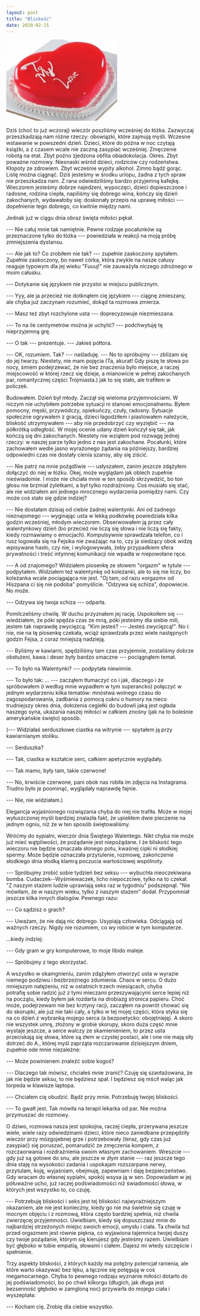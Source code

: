 ```yaml
---
layout: post
title: "Bliskość"
date: 2020-02-15
---
```


![Ciasteczko](images/amerykanskie_swieto.webp)

Dziś (choć to już wczoraj) wieczór poszliśmy wcześniej do łóżka. Zazwyczaj przeszkadzają nam różne rzeczy: obowiązki, które zajmują myśli. Wczesne wstawanie w powszedni dzień. Dzieci, które do późna w noc czytają książki, a z czasem wcale nie zaczną zasypiać wcześniej. Zmęczenie robotą na etat. Zbyt poźno zjedzona obfita obiadokolacja. Okres. Zbyt poważne rozmowy. Niesnaski wśród dzieci, rodziców czy rodzeństwa. Kłopoty ze zdrowiem. Zbyt wcześnie wypity alkohol. Zimno bądź gorąc. Listę można ciągnąć. Dziś jesteśmy w środku urlopu, żadna z tych spraw nie przeszkadza nam. Z rana odwiedziliśmy bardzo przyjemną kafejkę. Wieczorem jesteśmy dobrze najedzeni, wypoczęci, dzieci dopieszczone i radosne, rodzina ciepła, napiliśmy się dobrego wina, kończy się dzień zakochanych, wydawałoby się: doskonały przepis na uprawę miłości --- dopełnienie tego dobrego, co kwitnie między nami.

Jednak już w ciągu dnia obraz święta miłości pękał.

--- Nie całuj mnie tak namiętnie. Pewne rodzaje pocałunków są przeznaczone tylko do łóżka --- powiedziała w reakcji na moją próbę zmniejszenia dystansu.

--- Ale jak to? Co zrobiłem nie tak? --- zupełnie zaskoczony spytałem.  Zupełnie zaskoczony, bo nawet córka, która zwykle na nasze całusy reaguje typowym dla jej wieku "Fuuuj!" nie zauważyła niczego zdrożnego w moim całusku.

--- Dotykanie się językiem nie przystoi w miejscu publicznym.

--- Yyy, ale ja przecież nie dotknąłem cię językiem --- ciągnę zmieszany, ale chyba już zaczynam rozumieć, dokąd ta rozmowa zmierza.

--- Masz też zbyt rozchylone usta --- doprecyzowuje niezmieszana.

--- To na ile centymetrów można je uchylić? --- podchwytuję tę nieprzyjemną grę.

--- O tak --- prezentuje. --- Jakieś półtora.

--- OK, rozumiem.  Tak? --- naśladuję. --- No to spróbujmy --- zbliżam się do jej twarzy. Niestety, nie mam pojęcia (Ta, akurat! Gdy piszę te słowa po nocy, śmiem podejrzewać, że nie bez znaczenia było miejsce, a raczej miejscowość w której rzecz się dzieje, a mianowicie w pełnej zakochanych par, romantycznej części Trójmiasta.) jak to się stało, ale trafiłem w policzek.

Budowałem. Dzień był młody.  Zaczął się wieloma przyjemnościami.  W niczym nie uchybiłem potrzebie sytuacji ni stanowi emocjonalnemu. Byłem pomocny, męski, przywódczy, opiekuńczy, czuły, radosny. Sytuacje społeczne ogrywałem z gracją, dzieci łagodziłem i piastowałem należycie, bliskość utrzymywałem --- aby nie przedobrzyć czy wyziębić --- na półkrótką odległość. W mojej ocenie udany dzień kończył się tak, jak kończą się dni zakochanych. Niestety nie wziąłem pod rozwagę jednej rzeczy: w naszej parze tylko jedno z nas jest zakochane. Pocałunki, które zachowałem wedle jasno wyrażonego żądania na późniejszy, bardziej odpowiedni czas nie dostały cienia szansy, aby się ziścić.

--- Nie patrz na mnie pożądliwie --- usłyszałem, zanim jeszcze zdążyłem dołączyć do niej w łóżku.  Okej, może wyglądam jak oblech zupełnie nieświadomie. I może nie chciała mnie w ten sposób skrzywdzić, bo ton głosu nie brzmiał żyletkami, a był tylko rozdrażniony.  Coś musiało się stać, ale nie widziałem ani jednego mrocznego wydarzenia pomiędzy nami. Czy może coś stało się gdzie indziej?

--- Nie dostałam dzisiaj od ciebie żadnej walentynki. Ani od żadnego nieznajomego --- wyginając usta w lekką podkówkę powiedziała kilka godzin wcześniej, młodym wieczorem.  Obserwowałem ją przez cały walentynkowy dzień (bo przecież nie liczą się słowa i nie liczą się fakty, kiedy rozmawiamy o emocjach). Kompulsywnie sprawdzała telefon, co i rusz logowała się na Fejsika nie zważając na to, czy ja siedzący obok widzę wpisywane hasło, czy nie, i wylogowywała, żeby przypadkiem sfera prywatności i treść intymnej komunikacji nie wpadła w niepowołane ręce.

--- A od znajomego? Widziałem piosenkę ze słowem "orgazm" w tytule --- podpytałem. Widziałem też walentynkę od koleżanki, ale to się nie liczy, bo koleżanka wcale pociągająca nie jest. "Oj tam, od razu »orgazm« od Hiszpana ci się nie podoba" pomyślicie. "Odzywa się schiza", dopowiecie. No może.

--- Odzywa się twoja schiza --- odparła.

Pomilczeliśmy chwilę. W duchu przyznałem jej rację. Uspokoiłem się --- wiedziałem, że póki spędza czas ze mną, póki jesteśmy dla siebie mili, jestem tak naprawdę zwycięzcą.  "Kim jesteś? --- Jesteś zwycięzcą!". No i: nie, nie na tę piosenkę czekała, wciąż sprawdzała przez wiele następnych godzin Fejsa, z coraz mniejszą nadzieją.

--- Byliśmy w kawiarni, spędziliśmy tam czas przyjemnie, zostaliśmy dobrze obsłużeni, kawa i deser były bardzo smaczne --- pociągnąłem temat.

--- To było na Walentynki? --- podpytała niewinnie.

--- To było tak: ... --- zacząłem tłumaczyć co i jak, dlaczego i że spróbowałem (i według mnie wypadłem w tym superancko) połączyć w jednym wydarzeniu kilka tematów: mnóstwa wolnego czasu do zagospodarowania, zadbania z pomocą cukru o humory na nieco trudniejszy okres dnia, dołożenia cegiełki do budowli jaką jest ogłada naszego syna, ukazania naszej miłości w całkiem znośny (jak na to boleśnie amerykańskie święto) sposób.

(--- Widziałaś serduszkowe ciastka na witrynie --- spytałem ją przy kawiarnianym stoliku.

--- Serduszka?

--- Tak, ciastka w kształcie serc, całkiem apetycznie wyglądały.

--- Tak mamo, były tam, takie czerwone!

--- No, krwiście czerwone, pani obok nas robiła im zdjęcia na Instagrama. Trudno było je poominąć, wyglądały naprawdę fajnie.

--- Nie, nie widziałam.)

Elegancja wyjaśnionego rozwiązania chyba do niej nie trafiła. Może w mojej wyłuszczonej myśli bardziej znalazła fakt, że upiekłem dwie pieczenie na jednym ogniu, niż że w ten sposób świętowaliśmy.

Wróćmy do sypialni, wieczór dnia Świętego Walentego. Nikt chyba nie może już mieć wątpliwości, że pożądanie jest
niepożądane. I że bliskość tego wieczoru nie będzie oznaczała słonego potu, kwaśnej cipki ni słodkiej spermy. Może będzie oznaczała przytulenie, rozmowę, zakończenie słodkiego dnia słodką klamrą poczucia wartościowej wspólnoty.

--- Spróbujmy zrobić sobie tydzień bez seksu --- wybuchła nieoczekiwana bomba. Cudaczek--Wyśmiewaczek, licho niepoczciwe, tylko na to czekał. "Z naszym stażem ludzie uprawiają seks raz w tygodniu" podszepnął. "Nie mówiłam, że w naszym wieku, tylko z naszym stażem" dodał.  Przypomniał jeszcze kilka innych dialogów. Pewnego razu:

--- Co sądzisz o grach?

--- Uważam, że nie dają nic dobrego.  Usypiają człowieka.  Odciągają od ważnych rzeczy. Nigdy nie rozumiem, co wy robicie w tym komputerze.

...kiedy indziej:

--- Gdy gram w gry komputerowe, to moje libido maleje.

--- Spróbujmy z tego skorzystać.

A wszystko w okamgnieniu, zanim zdążyłem otworzyć usta w wyrazie niemego podziwu i bezbrzeżnego zdumienia. Chaos w sercu. O dużo mniejszym natężeniu, niż w ostatnich trzech miesiącach, chyba potrafię sobie radzić już z tymi mieczami przeszywającymi serce lepiej niż na początu, kiedy byłem jak rozdarta na drobiazg stronica papieru. Choć może, podejrzewam nie bez krztyny racji, zacząłem na powrót chować się do skorupki, ale już nie taki cały, a tylko w tej mojej części, która styka się na co dzień z wybranką mojego serca (a bezpoetycko: obojętnieję). A skoro nie wszystek umrę, złożony w grobie skorupy, skoro duża część mnie wystaje jeszcze, a serce walczy ze skamienieniem, to przez usta przeciskają się słowa, które są złem w czystej postaci, ale i one nie mają siły dotrzeć do A., której myśl zaprząta rozczarowanie dzisiejszym dniem, zupełnie ode mnie niezależne:

--- Może powinienem znaleźć sobie kogoś?

--- Dlaczego tak mówisz, chciałeś mnie zranić?  Czuję się szantażowana, że jak nie będzie seksu, to nie będziesz spał. I będziesz się mścił waląc jak torpeda w klawisze laptopa.

--- Chciałem cię obudzić. Bądź przy mnie. Potrzebuję twojej bliskości.

--- To gwałt jest. Tak mówiła na terapii lekarka od par. Nie można przymuszać do rozmowy.

O dziwo, rozmowa nasza jest spokojna, raczej ciepła, przerywana jeszcze wiele, wiele razy odwiedzinami dzieci, które nieco zaniedbane przepędziły wieczór przy mózgojebnej grze i potrzebowały (teraz, gdy czas już zasypiać) się poruszać, pomarudzić ze zmęczenia kompem, z rozczaorwania i rozdrażnienia swoim własnym zachowaniem. Wreszcie --- gdy już są gotowe do snu, ale jeszcze w złym stanie --- raz jeszcze tego dnia staję na wysokości zadania i uspokajam rozszarpane nerwy, przytulam, koję, wyjaśniam, obejmuję, zapewniam i daję bezpieczeństwo.  Gdy wracam do własnej sypialni, spokój wsysa ją w sen. Dopowiadam w jej półuważne ucho, już raczej podświadomości niż świadomości słowa, w których jest wszystko to, co czuję.

--- Potrzebuję bliskości i seks jest tej bliskości najwyraźniejszym okazaniem, ale nie jest konieczny, kiedy go nie ma świetnie się czuję w mocnym objęciu i z rozmową, która często bardziej spełnia, niż chwila zwierzęcej przyjemności. Uwielbiam, kiedy się dopuszczasz mnie do najbardziej strzeżonych miejsc swoich emocji, umysłu i ciała. Ta chwila tuż przed orgazmem jest równie piękna, co wyjawiona tajemnica twojej duszy czy twoje pożądanie, którym się kierujesz gdy jesteśmy razem. Uwielbiam być głęboko w tobie empatią, słowami i ciałem. Dajesz mi wtedy szczęście i spełnienie.

Trzy aspekty bliskości, z których każdy ma potężny potencjał ranienia, ale które warto okazywać bez lęku, a łącznie się potęgują w coś megamocarnego. Chyba to pewnego rodzaju wyznanie miłości dotarło do jej podświadomości, bo po chwil kilkorgu (długich, jak długa jest bezsenność głęboko w zamgloną noc) przywarła do mojego ciała i wyszeptała:

--- Kocham cię. Zrobię dla ciebie wszystko.
